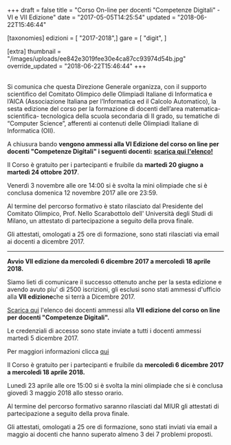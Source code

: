 +++
draft = false
title = "Corso On-line per docenti \"Competenze Digitali\" - VI e VII Edizione"
date = "2017-05-05T14:25:54"
updated = "2018-06-22T15:46:44"

[taxonomies]
edizioni = [ "2017-2018",]
gare = [ "digit", ]

[extra]
thumbnail = "/images/uploads/ee842e3019fee30e4ca87cc93974d54b.jpg"
override_updated = "2018-06-22T15:46:44"
+++
</div>
<br/>Si comunica che questa Direzione Generale organizza, con il supporto scientifico del Comitato Olimpico delle Olimpiadi Italiane di Informatica e l’AICA (Associazione Italiana per l’Informatica ed il Calcolo Automatico), la sesta edizione del corso per la formazione di docenti dell’area matematica- scientifica- tecnologica della scuola secondaria di II grado, su tematiche di “Computer Science”, afferenti ai contenuti delle Olimpiadi Italiane di Informatica (OII).

A chiusura bando **vengono ammessi alla VI Edizione del corso on line per docenti "Competenze Digitali" i seguenti docenti: [scarica qui l'elenco!](/oldsite/130/VI_edizione_Competenze_Digitali.pdf)**

Il Corso è gratuito per i partecipanti e fruibile da **martedì 20 giugno a martedì 24 ottobre 2017**.

Venerdì 3 novembre alle ore 14:00 si è svolta la mini olimpiade che si è conclusa domenica 12 novembre 2017 alle ore 23:59.

Al termine del percorso formativo è stato rilasciato dal Presidente del Comitato Olimpico, Prof. Nello Scarabottolo dell' Università degli Studi di Milano, un attestato di partecipazione a seguito della prova finale.

Gli attestati, omologati a 25 ore di formazione, sono stati rilasciati via email ai docenti a dicembre 2017.

<div style="text-align: center;">

- - -

</div>

**Avvio VII edizione da mercoledì 6 dicembre 2017 a mercoledì 18 aprile 2018.**

Siamo lieti di comunicare il successo ottenuto anche per la sesta edizione e avendo avuto piu' di 2500 iscrizioni, gli esclusi sono stati ammessi d'ufficio alla **VII edizione**che si terrà a Dicembre 2017.

[Scarica qui](/oldsite/130/VII_edizione_Competenze_Digitali.pdf) l'elenco dei docenti ammessi alla **VII edizione del corso on line per docenti "Competenze Digitali".**

Le credenziali di accesso sono state inviate a tutti i docenti ammessi martedì 5 dicembre 2017.

Per maggiori informazioni clicca [qui](index.php/component/k2/item/122-corso-competenze-digitali.html)

Il Corso è gratuito per i partecipanti e fruibile da **mercoledì 6 dicembre 2017 a mercoledì 18 aprile 2018.**

Lunedì 23 aprile alle ore 15:00 si è svolta la mini olimpiade che si è conclusa giovedì 3 maggio 2018 allo stesso orario.

Al termine del percorso formativo saranno rilasciati dal MIUR gli attestati di partecipazione a seguito della prova finale.

Gli attestati, omologati a 25 ore di formazione, sono stati inviati via email a maggio ai docenti che hanno superato almeno 3 dei 7 problemi proposti.

<div style="text-align: right;">

</div>